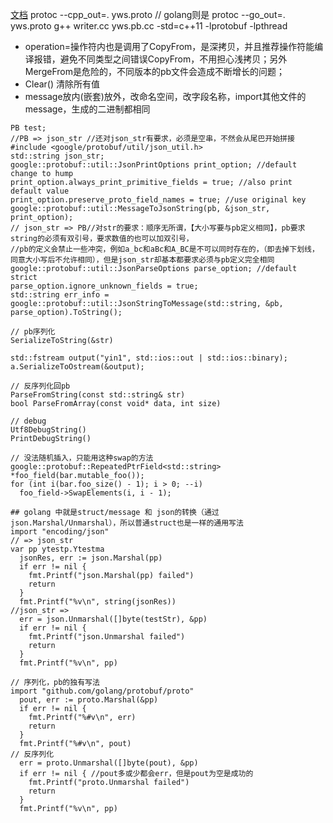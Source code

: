 [文档](https://developers.google.com/protocol-buffers/docs/reference/cpp/google.protobuf.repeated_field#RepeatedField.erase.details)
protoc --cpp_out=. yws.proto  // golang则是 protoc --go_out=. yws.proto
g++ writer.cc yws.pb.cc -std=c++11 -lprotobuf -lpthread

- operation=操作符内也是调用了CopyFrom，是深拷贝，并且推荐操作符能编译报错，避免不同类型之间错误CopyFrom，不用担心浅拷贝；另外MergeFrom是危险的，不同版本的pb文件会造成不断增长的问题；
- Clear() 清除所有值
- message放内(嵌套)放外，改命名空间，改字段名称，import其他文件的message，生成的二进制都相同

```
PB test;
//PB => json_str //还对json_str有要求，必须是空串，不然会从尾巴开始拼接
#include <google/protobuf/util/json_util.h>
std::string json_str;
google::protobuf::util::JsonPrintOptions print_option; //default change to hump
print_option.always_print_primitive_fields = true; //also print default value
print_option.preserve_proto_field_names = true; //use original key
google::protobuf::util::MessageToJsonString(pb, &json_str, print_option);
// json_str => PB//对str的要求：顺序无所谓，【大小写要与pb定义相同】，pb要求string的必须有双引号，要求数值的也可以加双引号，
//pb的定义会禁止一些冲突，例如a_bc和aBc和A_BC是不可以同时存在的，（即去掉下划线，同意大小写后不允许相同），但是json_str却基本都要求必须与pb定义完全相同
google::protobuf::util::JsonParseOptions parse_option; //default strict
parse_option.ignore_unknown_fields = true;
std::string err_info = google::protobuf::util::JsonStringToMessage(std::string, &pb, parse_option).ToString();

// pb序列化
SerializeToString(&str)

std::fstream output("yin1", std::ios::out | std::ios::binary);
a.SerializeToOstream(&output);

// 反序列化回pb
ParseFromString(const std::string& str)
bool ParseFromArray(const void* data, int size)

// debug
Utf8DebugString()
PrintDebugString()

// 没法随机插入，只能用这种swap的方法
google::protobuf::RepeatedPtrField<std::string> *foo_field(bar.mutable_foo());
for (int i(bar.foo_size() - 1); i > 0; --i)
  foo_field->SwapElements(i, i - 1);

## golang 中就是struct/message 和 json的转换（通过json.Marshal/Unmarshal），所以普通struct也是一样的通用写法
import "encoding/json"
// => json_str
var pp ytestp.Ytestma
  jsonRes, err := json.Marshal(pp)
  if err != nil {
    fmt.Printf("json.Marshal(pp) failed")
    return
  }
  fmt.Printf("%v\n", string(jsonRes))
//json_str => 
  err = json.Unmarshal([]byte(testStr), &pp)
  if err != nil {
    fmt.Printf("json.Unmarshal failed")
    return
  }
  fmt.Printf("%v\n", pp)

// 序列化，pb的独有写法
import "github.com/golang/protobuf/proto"
  pout, err := proto.Marshal(&pp)
  if err != nil {
    fmt.Printf("%#v\n", err)
    return
  }
  fmt.Printf("%#v\n", pout)
// 反序列化
  err = proto.Unmarshal([]byte(pout), &pp)
  if err != nil { //pout多或少都会err，但是pout为空是成功的
    fmt.Printf("proto.Unmarshal failed")
    return
  }
  fmt.Printf("%v\n", pp)
```